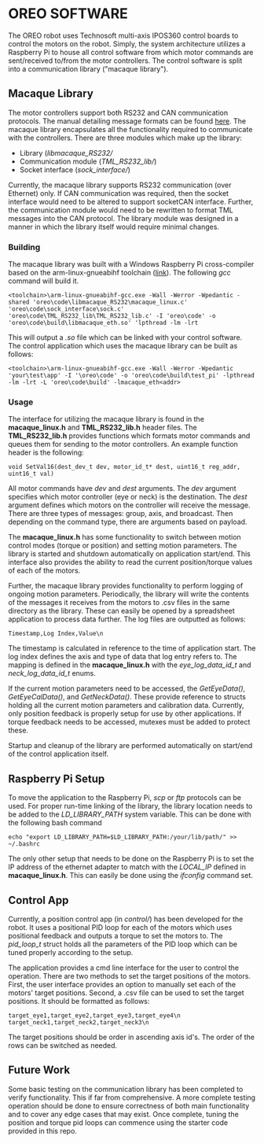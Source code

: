 # OREO SOFTWARE
The OREO robot uses Technosoft multi-axis IPOS360 control boards to control the motors on the robot. Simply, the system architecture utilizes a Raspberry Pi to house all control software from which motor commands are sent/received to/from the motor controllers. The control software is split into a communication library ("macaque library"). 

## Macaque Library
The motor controllers support both RS232 and CAN communication protocols. The manual detailing message formats can be found [here](https://www.technosoftmotion.com/ESM-um-html/index.html?tml_electronic_gearing_mode.htm). The macaque library encapsulates all the functionality required to communicate with the controllers. There are three modules which make up the library:

* Library (*libmacaque\_RS232/*
* Communication module (*TML\_RS232\_lib/*)
* Socket interface (*sock\_interface/*)

Currently, the macaque library supports RS232 communication (over Ethernet) only. If CAN communication was required, then the socket interface would need to be altered to support socketCAN interface. Further, the communication module would need to be rewritten to format TML messages into the CAN protocol. The library module was designed in a manner in which the library itself would require minimal changes.

### Building
The macaque library was built with a Windows Raspberry Pi cross-compiler based on the arm-linux-gnueabihf toolchain ([link](https://gnutoolchains.com/raspberry/)). The following *gcc* command will build it. 

    <toolchain>\arm-linux-gnueabihf-gcc.exe -Wall -Werror -Wpedantic -shared 'oreo\code\libmacaque_RS232\macaque_linux.c' 'oreo\code\sock_interface\sock.c' 'oreo\code\TML_RS232_lib\TML_RS232_lib.c' -I 'oreo\code' -o 'oreo\code\build\libmacaque_eth.so' 'lpthread -lm -lrt
    
This will output a *.so* file which can be linked with your control software. The control application which uses the macaque library can be built as follows:

    <toolchain>\arm-linux-gnueabihf-gcc.exe -Wall -Werror -Wpedantic 'your\test\app' -I '\oreo\code' -o 'oreo\code\build\test_pi' -lpthread -lm -lrt -L 'oreo\code\build' -lmacaque_eth<addr>

### Usage
The interface for utilizing the macaque library is found in the **macaque\_linux.h** and **TML\_RS232\_lib.h** header files. 
The **TML\_RS232\_lib.h** provides functions which formats motor commands and queues them for sending to the motor controllers. An example function header is the following:

    void SetVal16(dest_dev_t dev, motor_id_t* dest, uint16_t reg_addr, uint16_t val)

All motor commands have *dev* and *dest* arguments. The *dev* argument specifies which motor controller (eye or neck) is the destination. The *dest* argument defines which motors on the controller will receive the message. There are three types of messages: group, axis, and broadcast. Then depending on the command type, there are arguments based on payload.

The **macaque\_linux.h** has some functionality to switch between motion control modes (torque or position) and setting motion parameters. The library is started and shutdown automatically on application start/end. This interface also provides the ability to read the current position/torque values of each of the motors.

Further, the macaque library provides functionality to perform logging of ongoing motion parameters. Periodically, the library will write the contents of the messages it receives from the motors to .csv files in the same directory as the library. These can easily be opened by a spreadsheet application to process data further. The log files are outputted as follows:

	Timestamp,Log Index,Value\n

The timestamp is calculated in reference to the time of application start. The log index defines the axis and type of data that log entry refers to. The mapping is defined in the **macaque\_linux.h** with the *eye_log_data_id_t* and *neck_log_data_id_t* enums.

If the current motion parameters need to be accessed, the *GetEyeData()*, *GetEyeCalData()*, and *GetNeckData()*. These provide reference to structs holding all the current motion parameters and calibration data. Currently, only position feedback is properly setup for use by other applications. If torque feedback needs to be accessed, mutexes must be added to protect these.

Startup and cleanup of the library are performed automatically on start/end of the control application itself.

## Raspberry Pi Setup
To move the application to the Raspberry Pi, *scp* or *ftp* protocols can be used. For proper run-time linking of the library, the library location needs to be added to the *LD\_LIBRARY\_PATH* system variable. This can be done with the following bash command

    echo "export LD_LIBRARY_PATH=$LD_LIBRARY_PATH:/your/lib/path/" >> ~/.bashrc

The only other setup that needs to be done on the Raspberry Pi is to set the IP address of the ethernet adapter to match with the *LOCAL_IP* defined in **macaque\_linux.h**. This can easily be done using the *ifconfig* command set.

## Control App
Currently, a position control app (in *control/*) has been developed for the robot. It uses a positional PID loop for each of the motors which uses positional feedback and outputs a torque to set the motors to. The *pid\_loop\_t* struct holds all the parameters of the PID loop which can be tuned properly according to the setup.

The application provides a cmd line interface for the user to control the operation. There are two methods to set the target positions of the motors. First, the user interface provides an option to manually set each of the motors' target positions. Second, a .csv file can be used to set the target positions. It should be formatted as follows:

	target_eye1,target_eye2,target_eye3,target_eye4\n
	target_neck1,target_neck2,target_neck3\n
	
The target positions should be order in ascending axis id's. The order of the rows can be switched as needed.

## Future Work
Some basic testing on the communication library has been completed to verify functionality. This if far from comprehensive. A more complete testing operation should be done to ensure correctness of both main functionality and to cover any edge cases that may exist. Once complete, tuning the position and torque pid loops can commence using the starter code provided in this repo.
